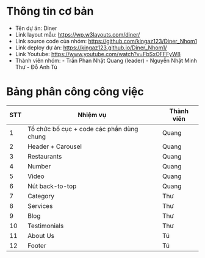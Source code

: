 # Thông tin cơ bản

- Tên dự án: Diner
- Link layout mẫu: https://wp.w3layouts.com/diner/
- Link source code của nhóm: https://github.com/kingaz123/Diner_Nhom1
- Link deploy dự án: https://kingaz123.github.io/Diner_Nhom1/
- Link Youtube: https://www.youtube.com/watch?v=FbSxOFFFyW8
- Thành viên nhóm: - Trần Phan Nhật Quang (leader) - Nguyễn Nhật Minh Thư - Đỗ Anh Tú

# Bảng phân công công việc

| STT | **Nhiệm vụ**                             | **Thành viên** |
| --- | ---------------------------------------- | -------------- |
| 1   | Tổ chức bố cục + code các phần dùng chung | Quang          |
| 2   | Header + Carousel                        | Quang          |
| 3   | Restaurants                              | Quang          |
| 4   | Number                                   | Quang          |
| 5   | Video                                    | Quang          |
| 6   | Nút back-to-top                          | Quang          |
| 7   | Category                                 | Thư            |
| 8   | Services                                 | Thư            |
| 9   | Blog                                     | Thư            |
| 10  | Testimonials                             | Thư            |
| 11  | About Us                                 | Tú             |
| 12  | Footer                                   | Tú             |


